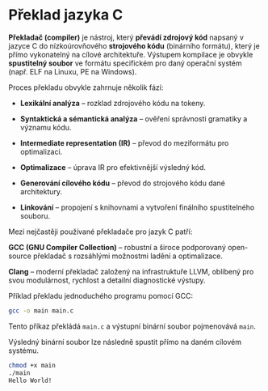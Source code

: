# Překlad jazyka C

**Překladač (compiler)** je nástroj, který **převádí zdrojový kód** napsaný v jazyce C do nízkoúrovňového **strojového kódu** (binárního formátu), který je přímo vykonatelný na cílové architektuře. Výstupem kompilace je obvykle **spustitelný soubor** ve formátu specifickém pro daný operační systém (např. ELF na Linuxu, PE na Windows).

Proces překladu obvykle zahrnuje několik fází:

- **Lexikální analýza** – rozklad zdrojového kódu na tokeny.

- **Syntaktická a sémantická analýza** – ověření správnosti gramatiky a významu kódu.

- **Intermediate representation (IR)** – převod do meziformátu pro optimalizaci.

- **Optimalizace** – úprava IR pro efektivnější výsledný kód.

- **Generování cílového kódu** – převod do strojového kódu dané architektury.

- **Linkování** – propojení s knihovnami a vytvoření finálního spustitelného souboru.

Mezi nejčastěji používané překladače pro jazyk C patří:

**GCC (GNU Compiler Collection)** – robustní a široce podporovaný open-source překladač s rozsáhlými možnostmi ladění a optimalizace.

**Clang** – moderní překladač založený na infrastruktuře LLVM, oblíbený pro svou modulárnost, rychlost a detailní diagnostické výstupy.

Příklad překladu jednoduchého programu pomocí GCC:
```bash
gcc -o main main.c
```
Tento příkaz překládá `main.c` a výstupní binární soubor pojmenovává `main`.

Výsledný binární soubor lze následně spustit přímo na daném cílovém systému.

```bash
chmod +x main
./main
Hello World!
```
